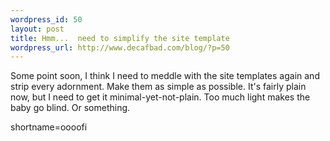 ```yaml
--- 
wordpress_id: 50
layout: post
title: Hmm...  need to simplify the site template
wordpress_url: http://www.decafbad.com/blog/?p=50
---
```

<p>Some point soon, I think I need to meddle with the site templates again and strip every adornment.  Make them as simple as possible.  It's fairly plain now, but I need to get it minimal-yet-not-plain.  Too much light makes the baby go blind.  Or something.</p>
<!--more-->
shortname=oooofi
